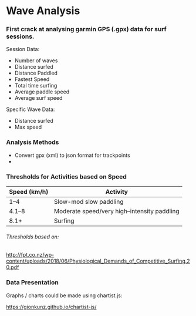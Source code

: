 # Wave Analysis

### First crack at analysing garmin GPS (.gpx) data for surf sessions.

Session Data:
 - Number of waves
 - Distance surfed
 - Distance Paddled
 - Fastest Speed
 - Total time surfing
 - Average paddle speed
 - Average surf speed

Specific Wave Data:
- Distance surfed
- Max speed

### Analysis Methods

- Convert gpx (xml) to json format for trackpoints
-

### Thresholds for Activities based on Speed
| Speed (km/h) | Activity |
| ------------- | ------------- |
| 1–4 | Slow-mod slow paddling |
| 4.1–8 | Moderate speed/very high–intensity paddling |
| 8.1+ | Surfing |

###### Thresholds based on:
http://fpt.co.nz/wp-content/uploads/2018/06/Physiological_Demands_of_Competitive_Surfing.20.pdf


### Data Presentation

Graphs / charts could be made using chartist.js: 

https://gionkunz.github.io/chartist-js/